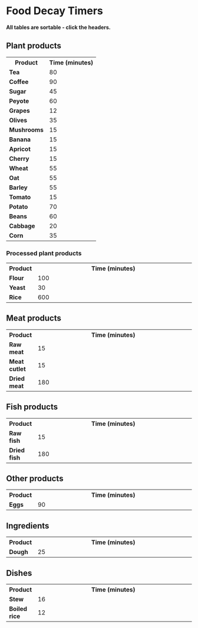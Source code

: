 # Food Decay Timers

**All tables are sortable - click the headers.**

## Plant products

<table width="25%" class="sortable">
<tbody>
<tr>
<th style="background-color=#cc7000;">Product</th>
<th style="background-color=#cc7000;">Time (minutes)</th>
</tr>
<tr>
<td><b>Tea</b></td>
<td>80</td>
</tr>
<tr>
<td><b>Coffee</b></td>
<td>90</td>
</tr>
<tr>
<td><b>Sugar</b></td>
<td>45</td>
</tr>
<tr>
<td><b>Peyote</b></td>
<td>60</td>
</tr>
<tr>
<td><b>Grapes</b></td>
<td>12</td>
</tr>
<tr>
<td><b>Olives</b></td>
<td>35</td>
</tr>
<tr>
<td><b>Mushrooms</b></td>
<td>15</td>
</tr>
<tr>
<td><b>Banana</b></td>
<td>15</td>
</tr>
<tr>
<td><b>Apricot</b></td>
<td>15</td>
</tr>
<tr>
<td><b>Cherry</b></td>
<td>15</td>
</tr>
<tr>
<td><b>Wheat</b></td>
<td>55</td>
</tr>
<tr>
<td><b>Oat</b></td>
<td>55</td>
</tr>
<tr>
<td><b>Barley</b></td>
<td>55</td>
</tr>
<tr>
<td><b>Tomato</b></td>
<td>15</td>
</tr>
<tr>
<td><b>Potato</b></td>
<td>70</td>
</tr>
<tr>
<td><b>Beans</b></td>
<td>60</td>
</tr>
<tr>
<td><b>Cabbage</b></td>
<td>20</td>
</tr>
<tr>
<td><b>Corn</b></td>
<td>35</td>
</tr>
</tbody>
</table>

### Processed plant products

<table width="25%" class="sortable">
<tbody>
<tr>
<th style="background-color=#cc7000;">Product</th>
<th style="background-color=#cc7000;">Time (minutes)</th>
</tr>
<tr>
<td width="10%"><b>Flour</b></td>
<td>100</td>
</tr>
<tr>
<td><b>Yeast</b></td>
<td>30</td>
</tr>
<tr>
<td><b>Rice</b></td>
<td>600</td>
</tr>
</tbody>
</table>

## Meat products

<table width="25%" class="sortable">
<tbody>
<tr>
<th style="background-color=#cc7000;">Product</th>
<th style="background-color=#cc7000;">Time (minutes)</th>
</tr>
<tr>
<td width="10%"><b>Raw meat</b></td>
<td>15</td>
</tr>
<tr>
<td width="10%"><b>Meat cutlet</b></td>
<td>15</td>
</tr>
<tr>
<td width="10%"><b>Dried meat</b></td>
<td>180</td>
</tr>
</tbody>
</table>

## Fish products

<table width="25%" class="sortable">
<tbody>
<tr>
<th style="background-color=#cc7000;">Product</th>
<th style="background-color=#cc7000;">Time (minutes)</th>
</tr>
</tr>
<tr>
<td width="10%"><b>Raw fish</b></td>
<td>15</td>
</tr>
<tr>
<td width="10%"><b>Dried fish</b></td>
<td>180</td>
</tbody>
</table>

## Other products

<table width="25%" class="sortable">
<tbody>
<tr>
<th style="background-color=#cc7000;">Product</th>
<th style="background-color=#cc7000;">Time (minutes)</th>
</tr>
<tr>
<td width="10%"><b>Eggs</b></td>
<td>90</td>
</tr>
</tbody>
</table>

## Ingredients

<table width="25%" class="sortable">
<tbody>
<tr>
<th style="background-color=#cc7000;">Product</th>
<th style="background-color=#cc7000;">Time (minutes)</th>
</tr>
<tr>
<td width="10%"><b>Dough</b></td>
<td>25</td>
</tr>
</tbody>
</table>

## Dishes

<table width="25%" class="sortable">
<tbody>
<tr>
<th style="background-color=#cc7000;">Product</th>
<th style="background-color=#cc7000;">Time (minutes)</th>
</tr>
<tr>
<td width="10%"><b>Stew</b></td>
<td>16</td>
</tr>
<tr>
<td width="10%"><b>Boiled rice</b></td>
<td>12</td>
</tr>
</tbody>
</table>
